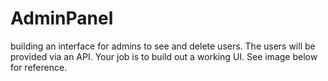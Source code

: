 # AdminPanel
building an interface for admins to see and delete users. The users will be provided via an API. Your job is to build out a working UI. See image below for reference.

